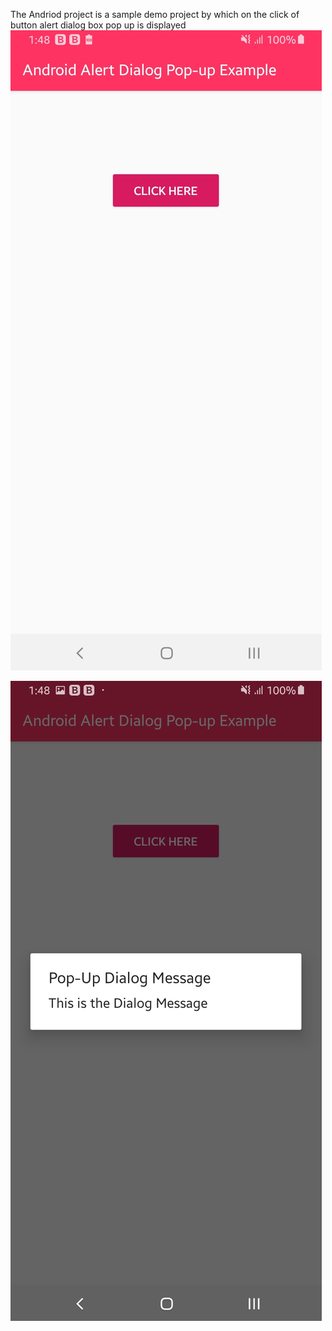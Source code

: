 The Andriod project is a sample demo project by which on the click of button alert dialog box pop up is displayed
![Alt text](https://github.com/samirthaker2020/Android.PopUp_MessageExample/blob/master/Screenshot_20191010-134809_Android%20Alert%20Dialog%20Pop-up%20Example.jpg "Click on the button to view alert dialog")

![Alt text](https://github.com/samirthaker2020/Android.PopUp_MessageExample/blob/master/Screenshot_20191010-134821_Android%20Alert%20Dialog%20Pop-up%20Example.jpg "Alert Dialog Box Pop-Up")
